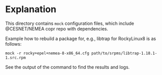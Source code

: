 # Explanation

This directory contains `mock` configuration files, which include @CESNET/NEMEA
copr repo with dependencies.

Example how to rebuild a package for, e.g., libtrap for RockyLinux8 is as follows:

```
mock -r rocky+epel+nemea-8-x86_64.cfg path/to/srpms/libtrap-1.18.1-1.src.rpm
```

See the output of the command to find the results and logs.
